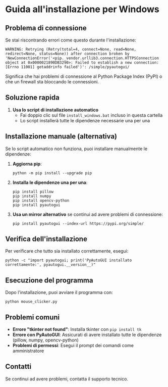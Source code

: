 # Guida all'installazione per Windows

## Problema di connessione

Se stai riscontrando errori come questo durante l'installazione:

```
WARNING: Retrying (Retry(total=4, connect=None, read=None, redirect=None, status=None)) after connection broken by 'NewConnectionError('<pip._vendor.urllib3.connection.HTTPSConnection object at 0x0000021890DB3290>: Failed to establish a new connection: [Errno 11001] getaddrinfo failed')': /simple/pyautogui/
```

Significa che hai problemi di connessione al Python Package Index (PyPI) o che un firewall sta bloccando le connessioni.

## Soluzione rapida

1. **Usa lo script di installazione automatico**
   - Fai doppio clic sul file `install_windows.bat` incluso in questa cartella
   - Lo script installerà tutte le dipendenze necessarie una per una

## Installazione manuale (alternativa)

Se lo script automatico non funziona, puoi installare manualmente le dipendenze:

1. **Aggiorna pip**:
   ```
   python -m pip install --upgrade pip
   ```

2. **Installa le dipendenze una per una**:
   ```
   pip install pillow
   pip install numpy
   pip install opencv-python
   pip install pyautogui
   ```

3. **Usa un mirror alternativo** se continui ad avere problemi di connessione:
   ```
   pip install pyautogui --index-url https://pypi.org/simple/
   ```

## Verifica dell'installazione

Per verificare che tutto sia installato correttamente, esegui:

```
python -c "import pyautogui; print('PyAutoGUI installato correttamente:', pyautogui.__version__)"
```

## Esecuzione del programma

Dopo l'installazione, puoi avviare il programma con:

```
python mouse_clicker.py
```

## Problemi comuni

- **Errore "tkinter not found"**: Installa tkinter con `pip install tk`
- **Errore con PyAutoGUI**: Assicurati di avere installato tutte le dipendenze (pillow, numpy, opencv-python)
- **Problemi di permessi**: Esegui il prompt dei comandi come amministratore

## Contatti

Se continui ad avere problemi, contatta il supporto tecnico.